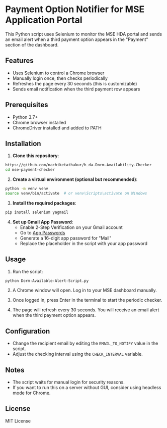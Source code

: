 # Payment Option Notifier for MSE Application Portal

This Python script uses Selenium to monitor the MSE HDA portal and sends an email alert when a third payment option appears in the "Payment" section of the dashboard.

## Features
- Uses Selenium to control a Chrome browser
- Manually login once, then checks periodically
- Refreshes the page every 30 seconds (this is customizable)
- Sends email notification when the third payment row appears

## Prerequisites
- Python 3.7+
- Chrome browser installed
- ChromeDriver installed and added to PATH

## Installation

1. **Clone this repository**:
```bash
https://github.com/nachiketathakur/h_da-Dorm-Availability-Checker
cd mse-payment-checker
```

2. **Create a virtual environment (optional but recommended)**:
```bash
python -m venv venv
source venv/bin/activate  # or venv\Scripts\activate on Windows
```

3. **Install the required packages**:
```bash
pip install selenium yagmail
```

4. **Set up Gmail App Password**:
   - Enable 2-Step Verification on your Gmail account
   - Go to [App Passwords](https://myaccount.google.com/apppasswords)
   - Generate a 16-digit app password for "Mail"
   - Replace the placeholder in the script with your app password

## Usage

1. Run the script:
```bash
python Dorm-Available-Alert-Script.py
```

2. A Chrome window will open. Log in to your MSE dashboard manually.

3. Once logged in, press Enter in the terminal to start the periodic checker.

4. The page will refresh every 30 seconds. You will receive an email alert when the third payment option appears.

## Configuration
- Change the recipient email by editing the `EMAIL_TO_NOTIFY` value in the script.
- Adjust the checking interval using the `CHECK_INTERVAL` variable.

## Notes
- The script waits for manual login for security reasons.
- If you want to run this on a server without GUI, consider using headless mode for Chrome.

## License
MIT License

